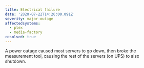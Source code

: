 ```yaml
---
title: Electrical failure
date: '2020-07-22T14:20:00.091Z'
severity: major-outage
affectedsystems:
  - plex
  - media-factory
resolved: true
---
```

A power outage caused most servers to go down, then broke the measurement tool, causing the rest of the servers (on UPS) to also shutdown.

<!--- language code: en -->
